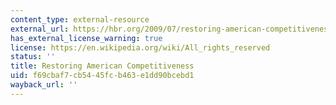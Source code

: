 ```yaml
---
content_type: external-resource
external_url: https://hbr.org/2009/07/restoring-american-competitiveness/ar/1
has_external_license_warning: true
license: https://en.wikipedia.org/wiki/All_rights_reserved
status: ''
title: Restoring American Competitiveness
uid: f69cbaf7-cb54-45fc-b463-e1dd90bcebd1
wayback_url: ''
---
```

